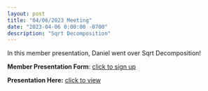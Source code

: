 ```yaml
---
layout: post
title: "04/06/2023 Meeting"
date: "2023-04-06 0:00:00 -0700"
description: "Sqrt Decomposition"
---
```


In this member presentation, Daniel went over Sqrt Decomposition!

**Member Presentation Form**: [click to sign up](https://tinyurl.com/lhscsmember23)

**Presentation Here:** [click to view](https://docs.google.com/presentation/d/1g8wq9nNmJTm5_2nz-GdJ7Ogy1frzTIAoezHl1ITMehI/edit?usp=sharing)
